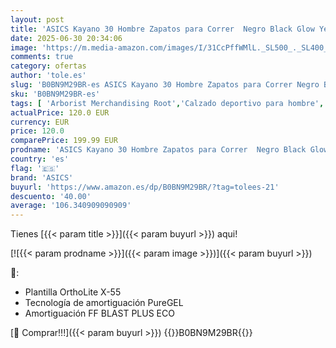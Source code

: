```yaml
---
layout: post
title: 'ASICS Kayano 30 Hombre Zapatos para Correr  Negro Black Glow Yellow  40 EU'
date: 2025-06-30 20:34:06
image: 'https://m.media-amazon.com/images/I/31CcPffWMlL._SL500_._SL400_.jpg'
comments: true
category: ofertas
author: 'tole.es'
slug: 'B0BN9M29BR-es ASICS Kayano 30 Hombre Zapatos para Correr Negro Black...'
sku: 'B0BN9M29BR-es'
tags: [ 'Arborist Merchandising Root','Calzado deportivo para hombre','Calzados de running para hombre','Calzados para correr en asfalto para hombre','Men','Moda','Moda Hombre','Self Service','Softlines | Shoes | Co-gender','Special Features Stores','Wardrobe Essentials','Wardrobe Essentials - Shoes','Zapatillas deportivas y de moda para hombre','Zapatos para hombre','asics','c8538d25-3af9-48d3-aeff-5f3ce5572a36_0','c8538d25-3af9-48d3-aeff-5f3ce5572a36_1001','c8538d25-3af9-48d3-aeff-5f3ce5572a36_3901','c8538d25-3af9-48d3-aeff-5f3ce5572a36_7401','zapatos','🇪🇸', ]
actualPrice: 120.0 EUR
currency: EUR
price: 120.0
comparePrice: 199.99 EUR
prodname: 'ASICS Kayano 30 Hombre Zapatos para Correr  Negro Black Glow Yellow  40 EU'
country: 'es'
flag: '🇪🇸'
brand: 'ASICS'
buyurl: 'https://www.amazon.es/dp/B0BN9M29BR/?tag=tolees-21'
descuento: '40.00'
average: '106.340909090909'
---
```


Tienes [{{< param title >}}]({{< param buyurl >}}) aqui!

[![{{< param prodname >}}]({{< param image >}})]({{< param buyurl >}})

🔎:

- Plantilla OrthoLite X-55
- Tecnología de amortiguación PureGEL
- Amortiguación FF BLAST PLUS ECO

[🛒 Comprar!!!]({{< param buyurl >}})
{{<world>}}B0BN9M29BR{{</world>}}
